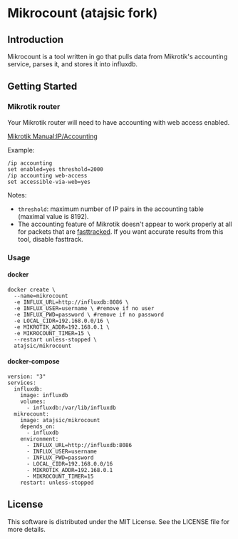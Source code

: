 
# Mikrocount (atajsic fork)

## Introduction

Mikrocount is a tool written in go that pulls data from Mikrotik's accounting service, parses it, and stores it into influxdb.

## Getting Started
### Mikrotik router

Your Mikrotik router will need to have accounting with web access enabled.

[Mikrotik Manual:IP/Accounting](https://wiki.mikrotik.com/wiki/Manual:IP/Accounting)

Example:
```mikrotik
/ip accounting
set enabled=yes threshold=2000
/ip accounting web-access
set accessible-via-web=yes
```

Notes:

* `threshold`: 	maximum number of IP pairs in the accounting table (maximal value is 8192).
* The accounting feature of Mikrotik doesn't appear to work properly at all for packets that are [fasttracked](https://wiki.mikrotik.com/wiki/Manual:IP/Fasttrack).  If you want accurate results from this tool, disable fasttrack.

### Usage

#### docker

```
docker create \
  --name=mikrocount
  -e INFLUX_URL=http://influxdb:8086 \
  -e INFLUX_USER=username \ #remove if no user
  -e INFLUX_PWD=password \ #remove if no password
  -e LOCAL_CIDR=192.168.0.0/16 \
  -e MIKROTIK_ADDR=192.168.0.1 \
  -e MIKROCOUNT_TIMER=15 \
  --restart unless-stopped \
  atajsic/mikrocount
```

#### docker-compose
```
version: "3"
services:
  influxdb:
    image: influxdb
    volumes:
      - influxdb:/var/lib/influxdb
  mikrocount:
    image: atajsic/mikrocount
    depends_on:
      - influxdb
    environment:
      - INFLUX_URL=http://influxdb:8086
      - INFLUX_USER=username
      - INFLUX_PWD=password
      - LOCAL_CIDR=192.168.0.0/16
      - MIKROTIK_ADDR=192.168.0.1
      - MIKROCOUNT_TIMER=15
    restart: unless-stopped
```

## License

This software is distributed under the MIT License.  See the LICENSE file for more details.
